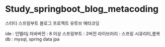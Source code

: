 # Study_springboot_blog_metacoding
스터디 스프링부트 블로그 프로젝트 유투브 메타코딩



ide : 인텔리j
자바버전 : 8 이상
스프링부트 : 2버전
라이브러리 : 스프링 시큐리티,롬복
db : mysql, spring data jpa
